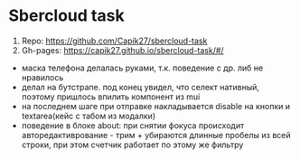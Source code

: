 # Sbercloud task

1. Repo: https://github.com/Capik27/sbercloud-task
2. Gh-pages: https://capik27.github.io/sbercloud-task/#/

- маска телефона делалась руками, т.к. поведение с др. либ не нравилось
- делал на бутстрапе. под конец увидел, что селект нативный, поэтому пришлось впилить компонент из mui
- на последнем шаге при отправке накладывается disable на кнопки и textarea(кейс с табом из модалки)
- поведение в блоке about: при снятии фокуса происходит авторедактиврование - трим + убираются длинные пробелы из всей строки, при этом счетчик работает по этому же фильтру
